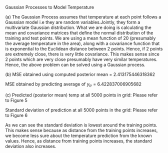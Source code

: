 Gaussian Processes to Model Temperature

(a)
The Gaussian Process assumes that temperature at each point follows a Gaussian model i.e they are random variables.Jointly, they form a multivariate Gaussian distribution. What we are doing is calculating the mean and covariance matrices that define the normal distribution of the training and test points. We are using a mean function of 20 (presumably the average temperature in the area), along with a covariance function that is exponential to the Euclidean distance between 2 points. Hence, if 2 points are extremely close, there is very little covariance. This makes sense since 2 points which are very close presumably have very similar temperatures. Hence, the above problem can be solved using a Gaussian process. 

(b)
MSE obtained using computed posterior mean = 2.413175446318362

MSE obtained by predicting average of $y_{tr}$ = 6.422837006905682

(c)
Predicted (posterior mean) temp at all 5000 points in grid: Please refer to Figure 5

Standard deviation of prediction at all 5000 points in the grid: Please refer to Figure 6

As we can see the standard deviation is lowest around the training points. This makes sense because as distance from the training points increases, we become less sure about the temperature prediction from the known values. Hence, as distance from training points increases, the standard deviation also increases.
